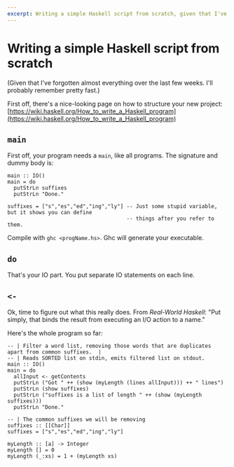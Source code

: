 ```yaml
---
excerpt: Writing a simple Haskell script from scratch, given that I've forgotten almost everything over the last few weeks
---
```

Writing a simple Haskell script from scratch
============================================

(Given that I've forgotten almost everything over the last few weeks.  I'll probably remember pretty fast.)

First off, there's a nice-looking page on how to structure your new project:
[https://wiki.haskell.org/How_to_write_a_Haskell_program](https://wiki.haskell.org/How_to_write_a_Haskell_program)

`main`
------

First off, your program needs a `main`, like all programs.  The signature and dummy body is:

~~~
main :: IO()
main = do
  putStrLn suffixes
  putStrLn "Done."

suffixes = ["s","es","ed","ing","ly"] -- Just some stupid variable, but it shows you can define
                                      -- things after you refer to them. 
~~~

Compile with `ghc <progName.hs>`. Ghc will generate your executable.

`do`
----

That's your IO part.  You put separate IO statements on each line.

`<-`
----

Ok, time to figure out what this really does.  From _Real-World Haskell_: "Put simply, that binds the result from
executing an I/O action to a name."

Here's the whole program so far:

~~~
-- | Filter a word list, removing those words that are duplicates apart from common suffixes.  |
-- | Reads SORTED list on stdin, emits filtered list on stdout.
main :: IO()
main = do
  allInput <- getContents
  putStrLn ("Got " ++ (show (myLength (lines allInput))) ++ " lines")
  putStrLn (show suffixes)
  putStrLn ("suffixes is a list of length " ++ (show (myLength suffixes)))
  putStrLn "Done."

-- | The common suffixes we will be removing
suffixes :: [[Char]]
suffixes = ["s","es","ed","ing","ly"] 

myLength :: [a] -> Integer
myLength [] = 0
myLength (_:xs) = 1 + (myLength xs)
~~~

